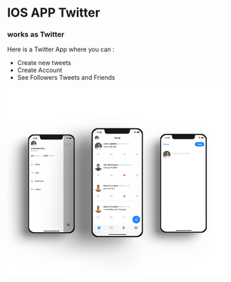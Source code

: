 # IOS APP Twitter

### works as Twitter

Here is a Twitter App where you can :
  - Create new tweets
  - Create Account
  - See Followers Tweets and Friends

![preview img](/twitterc.png)
